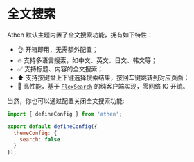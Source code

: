 # 全文搜索

Athen 默认主题内置了全文搜索功能，拥有如下特性：

- 👌 开箱即用，无需额外配置；
- 🔥 支持多语言搜索，如中文、英文、日文、韩文等；
- ✅ 支持标题、内容的全文搜索；
- ⬆️ 支持按键盘上下键选择搜索结果，按回车键跳转到对应页面；
- 🚀 高性能，基于 [`FlexSearch`](https://github.com/nextapps-de/flexsearch) 的纯客户端实现，零网络 IO 开销。

当然，你也可以通过配置关闭全文搜索功能:

```js
import { defineConfig } from 'athen';

export default defineConfig({
  themeConfig: {
    search: false
  }
});
```
